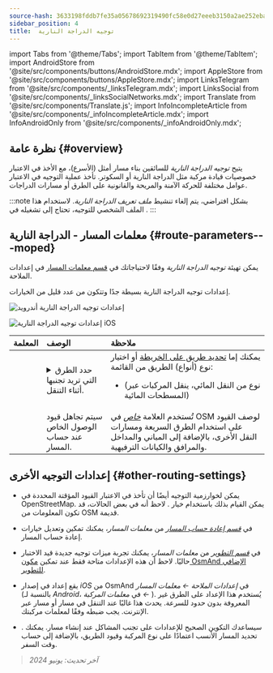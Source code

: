 ```yaml
---
source-hash: 3633198fddb7fe35a05678692319490fc58e0d27eeeb3150a2ae252eba8bd136
sidebar_position: 4
title:  توجيه الدراجة النارية
---
```

import Tabs from '@theme/Tabs';
import TabItem from '@theme/TabItem';
import AndroidStore from '@site/src/components/buttons/AndroidStore.mdx';
import AppleStore from '@site/src/components/buttons/AppleStore.mdx';
import LinksTelegram from '@site/src/components/_linksTelegram.mdx';
import LinksSocial from '@site/src/components/_linksSocialNetworks.mdx';
import Translate from '@site/src/components/Translate.js';
import InfoIncompleteArticle from '@site/src/components/_infoIncompleteArticle.mdx';
import InfoAndroidOnly from '@site/src/components/_infoAndroidOnly.mdx';



## نظرة عامة {#overview}

يتيح *توجيه الدراجة النارية* للسائقين بناء مسار أمثل (الأسرع)، مع الأخذ في الاعتبار خصوصيات قيادة مركبة مثل الدراجة النارية أو السكوتر. تأخذ عملية التوجيه في الاعتبار عوامل مختلفة للحركة الآمنة والمريحة والقانونية على الطرق أو مسارات الدراجات.

:::note
بشكل افتراضي، يتم إلغاء تنشيط *ملف تعريف الدراجة النارية*. لاستخدام هذا الملف الشخصي للتوجيه، تحتاج إلى تشغيله في *<Translate android="true" ids="shared_string_menu,shared_string_settings,application_profiles"/>*.
:::


## معلمات المسار - الدراجة النارية {#route-parameters---moped}

يمكن تهيئة *توجيه الدراجة النارية* وفقًا لاحتياجاتك في [قسم معلمات المسار](../guidance/navigation-settings.md#route-parameters) في إعدادات الملاحة.

إعدادات توجيه الدراجة النارية بسيطة جدًا وتتكون من عدد قليل من الخيارات.

<Tabs groupId="operating-systems" queryString="current-os">

<TabItem value="android" label="أندرويد">

![إعدادات توجيه الدراجة النارية أندرويد](@site/static/img/navigation/routing/moped_routing_andr.png)

</TabItem>

<TabItem value="ios" label="iOS">

![إعدادات توجيه الدراجة النارية iOS](@site/static/img/navigation/routing/moped_routing_ios.png)

</TabItem>

</Tabs>

| المعلمة | الوصف | ملاحظة |
|:------------|:---------------|:---------------|
| *<Translate android="true" ids="impassable_road"/>* |  <details><summary> حدد الطرق التي تريد تجنبها أثناء التنقل. </summary>![تجنب الطرق أندرويد](@site/static/img/navigation/routing/avoid_moped_android.png) </details>  | يمكنك إما [تحديد طريق على الخريطة](../../map/map-context-menu/#avoid-road) أو اختيار نوع (أنواع) الطريق من القائمة: <ul><li>[<Translate android="true" ids="routing_attr_avoid_ferries_name"/>](https://wiki.openstreetmap.org/wiki/Ferries) (نوع من النقل المائي، ينقل المركبات عبر المسطحات المائية)</li></ul>|
| *<Translate android="true" ids="routing_attr_allow_private_name"/>* |  سيتم تجاهل قيود الوصول الخاص عند حساب المسار. | تُستخدم العلامة *[خاص](https://wiki.openstreetmap.org/wiki/Key:access)* في OSM لوصف القيود على استخدام الطرق السريعة ومسارات النقل الأخرى، بالإضافة إلى المباني والمداخل والمرافق والكيانات الترفيهية. |


## إعدادات التوجيه الأخرى {#other-routing-settings}

- يمكن لخوارزمية التوجيه أيضًا أن تأخذ في الاعتبار القيود المؤقتة المحددة في OpenStreetMap. يمكن القيام بذلك باستخدام خيار *[<Translate android="true" ids="temporary_conditional_routing"/>](../routing/osmand-routing.md#consider-temporary-limitations)*. لاحظ أنه في بعض الحالات، قد تكون المعلومات من OSM قديمة.

- في [*قسم إعادة حساب المسار*](../../navigation/guidance/navigation-settings.md#recalculate-route) من *معلمات المسار*، يمكنك تمكين وتعديل خيارات إعادة حساب المسار.

- في [*قسم التطوير*](../guidance/navigation-settings.md#development-settings) من *معلمات المسار*، يمكنك تجربة ميزات توجيه جديدة قيد الاختبار حاليًا. لاحظ أن هذه الإعدادات متاحة فقط عند تمكين [مكون OsmAnd الإضافي للتطوير](../../plugins/development.md).

- يقع إعداد *[<Translate ios="true" ids="road_speeds"/>](../guidance/navigation-settings.md#road-speeds)* في إصدار *iOS* من OsmAnd في *إعدادات الملاحة ← معلمات المسار* (بالنسبة لـ *Android*، في *معلمات المركبة ← [<Translate android="true" ids="default_speed_setting_title"/>](../guidance/navigation-settings.md#default-speed--road-speeds)*). يُستخدم هذا الإعداد على الطرق غير المعروفة بدون حدود للسرعة. يحدث هذا غالبًا عند التنقل في مسار أو مسار عبر الإنترنت. يجب ضبطه وفقًا لمعلمات مركبتك.

- *[<Translate ios="true" ids="vehicle_parameters"/>](../guidance/navigation-settings.md#vehicle-parameters)*. سيساعدك التكوين الصحيح للإعدادات على تجنب المشاكل عند إنشاء مسار. يمكنك تحديد المسار الأنسب اعتمادًا على نوع المركبة وقيود الطريق، بالإضافة إلى حساب وقت السفر.

> *آخر تحديث: يونيو 2024*